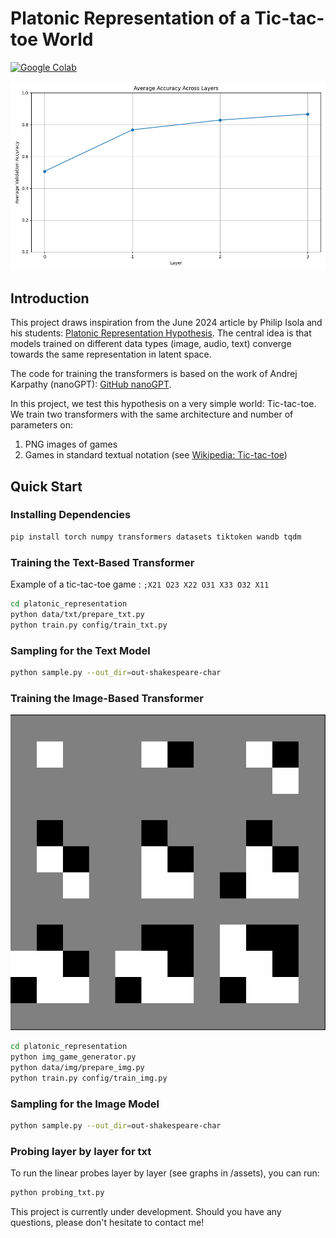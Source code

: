 # Platonic Representation of a Tic-tac-toe World

[![Google Colab](https://colab.research.google.com/assets/colab-badge.svg)](https://colab.research.google.com/drive/1lIp2npuGWM4JiuvWlCtbm6ENpf22WAbH?usp=sharing)

![Accuracy Across Layers](assets/accuracy_across_layers.png)

## Introduction

This project draws inspiration from the June 2024 article by Philip Isola and his students: [Platonic Representation Hypothesis](https://phillipi.github.io/prh/). The central idea is that models trained on different data types (image, audio, text) converge towards the same representation in latent space.

The code for training the transformers is based on the work of Andrej Karpathy (nanoGPT): [GitHub nanoGPT](https://github.com/karpathy).

In this project, we test this hypothesis on a very simple world: Tic-tac-toe. We train two transformers with the same architecture and number of parameters on:
1. PNG images of games
2. Games in standard textual notation (see [Wikipedia: Tic-tac-toe](https://en.wikipedia.org/wiki/Tic-tac-toe))

## Quick Start

### Installing Dependencies

```bash
pip install torch numpy transformers datasets tiktoken wandb tqdm
```

### Training the Text-Based Transformer

Example of a tic-tac-toe game : ```;X21 O23 X22 O31 X33 O32 X11``` 

```bash
cd platonic_representation
python data/txt/prepare_txt.py
python train.py config/train_txt.py
```

### Sampling for the Text Model

```bash
python sample.py --out_dir=out-shakespeare-char
```

### Training the Image-Based Transformer

![A image game](assets/game1.png)

```bash
cd platonic_representation
python img_game_generator.py
python data/img/prepare_img.py
python train.py config/train_img.py
```

### Sampling for the Image Model

```bash
python sample.py --out_dir=out-shakespeare-char
```

### Probing layer by layer for txt

To run the linear probes layer by layer (see graphs in /assets), you can run:

```bash
python probing_txt.py
```

This project is currently under development. Should you have any questions, please don't hesitate to contact me!